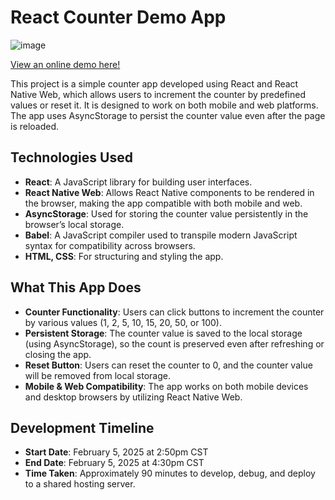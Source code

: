 # React Counter Demo App

![image](https://github.com/user-attachments/assets/13d58503-3d6c-4479-8b39-16b1f4f69fb9)

[View an online demo here!](https://erinskidds.com/reactcounter/)

This project is a simple counter app developed using React and React Native Web, which allows users to increment the counter by predefined values or reset it. It is designed to work on both mobile and web platforms. The app uses AsyncStorage to persist the counter value even after the page is reloaded.

## Technologies Used

- **React**: A JavaScript library for building user interfaces.
- **React Native Web**: Allows React Native components to be rendered in the browser, making the app compatible with both mobile and web.
- **AsyncStorage**: Used for storing the counter value persistently in the browser’s local storage.
- **Babel**: A JavaScript compiler used to transpile modern JavaScript syntax for compatibility across browsers.
- **HTML, CSS**: For structuring and styling the app.

## What This App Does

- **Counter Functionality**: Users can click buttons to increment the counter by various values (1, 2, 5, 10, 15, 20, 50, or 100).
- **Persistent Storage**: The counter value is saved to the local storage (using AsyncStorage), so the count is preserved even after refreshing or closing the app.
- **Reset Button**: Users can reset the counter to 0, and the counter value will be removed from local storage.
- **Mobile & Web Compatibility**: The app works on both mobile devices and desktop browsers by utilizing React Native Web.

## Development Timeline

- **Start Date**: February 5, 2025 at 2:50pm CST
- **End Date**: February 5, 2025 at 4:30pm CST
- **Time Taken**: Approximately 90 minutes to develop, debug, and deploy to a shared hosting server.
